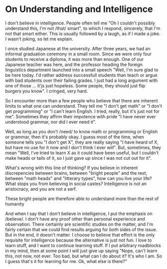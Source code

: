 # On Understanding and Intelligence

I don't believe in intelligence.  People often tell me "Oh I couldn't possibly
understand this, I'm not /that/ smart", to which I respond, sincerely, that I'm
not that smart either.  This is usually followed by a laugh, as if I made a
joke.  I wasn't joking, so let me explain.

I once studied Japanese at the university.  After three years, we had an informal
graduation ceremony in a small room.  Since we were only four students to receive
a diploma, it was more than enough.  One of our Japanese teacher was here, and
the professor heading the foreign linguistics department launched into a small
speech "Well, I'm sure glad to be here today.  I'd rather address successfull
students than teach or argue with bad students over their failing grades. I just
had a long argument with one of those ... it'js just hopeless.  Some people, they
should just flip burgers you know".  I cringed, very hard.

So I encounter more than a few people who believe that there are inherent limits
to what one can understand.  They tell me "I don't get math" or "I don't get
programming" or "I can't learn English.  I tried, really, but it's just not for
me".  Sometimes they affirm their impotence with pride "I have never ever
understood grammar, nor did I ever need it".

Well, as long as you don't /need/ to know math or programming or English or
grammar, then it's probably okay.  I guess most of the time, when someone tells
you "I don't get X", they are really saying "I have heard of X, but have no use
for it now and I don't think I ever will".  But, sometimes, they mean "Well, I've
tried to learn X as it could have been useful, but I couldn't make heads or tails
of it, so I just gave up since I was not cut out for it".

What's wrong with this line of thinking?  If you believe in inherent
discrepencies between brains, between "bright people" and the rest, between
"math heads" and "litterary types", how can you live your life?  What stops you
from believing in social castes?  Intelligence is not an aristocracy, and you
are not a serf.

  These bright people are therefore able to understand
more than the rest of humanity 

And when I say that I don't believe in intelligence, I put the emphasis on
/believe/.  I don't have any proof other than personal experience and observation.
There certainly are scientific studies on the matter, and I'm fairly certain
that we could find results arguing for both sides of the issue.  But in the end,
it doesn't matter.  I choose to believe that effort is the only requisite for
intelligence because the alternative is just not fun.  I love to learn stuff,
and I want to continue learning stuff.  If I put arbitrary roadblocks in my mind,
then at some point I will just give up saying "Nope, can't learn this, not now,
not ever.  Too bad, but what can I do about it?  It's who I am.  So I guess
that's it for learning for me.  Ok, what else is there?"


